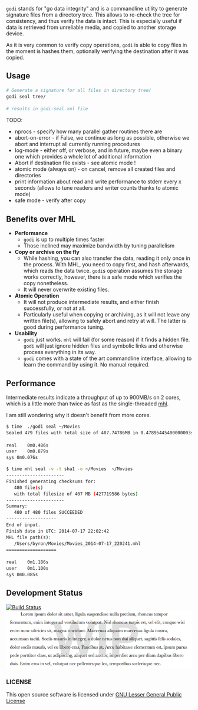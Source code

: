 `godi` stands for "go data integrity" and is a commandline utility to generate signature files from a directory tree. This allows to re-check the tree for consistency, and thus verify the data is intact. This is especially useful if data is retrieved from unreliable media, and copied to another storage device.

As it is very common to verify copy operations, `godi` is able to copy files in the moment is hashes them, optionally verifying the destination after it was copied.

## Usage

```bash
# Generate a signature for all files in directory tree/
godi seal tree/

# results in godi-seal.xml file
```


TODO: 

* nprocs - specify how many parallel gather routines there are
* abort-on-error - if False, we continue as long as possible, otherwise we abort and interrupt all currently running procedures
* log-mode - either off, or verbose, and in future, maybe even a binary one which provides a whole lot of additional information
* Abort if destination file exists - see atomic mode !
* atomic mode (always on) - on cancel, remove all created files and directories
* print information about read and write performance to stderr every x seconds (allows to tune readers and writer counts thanks to atomic mode)
* safe mode - verify after copy

## Benefits over MHL

* **Performance**
    + `godi` is up to multiple times faster
    + Those inclined may maximize bandwidth by tuning parallelism
* **Copy or archive on the fly**
    + While hashing, you can also transfer the data, reading it only once in the process. With MHL, you need to copy first, and hash afterwards, which reads the data twice. `godi`s operation assumes the storage works correctly, however, there is a safe mode which verifies the copy nonetheless.
    + It will never overwrite existing files.
* **Atomic Operation**
    + It will not produce intermediate results, and either finish successfully, or not at all.
    + Particularly useful when copying or archiving, as it will not leave any written file(s), allowing to safely abort and retry at will. The latter is good during performance tuning.
* **Usability**
    + `godi` just works. `mhl` will fail (for some reason) if it finds a hidden file. `godi` will just ignore hidden files and symbolic links and otherwise process everything in its way.
    + `godi` comes with a state of the art commandline interface, allowing to learn the command by using it. No manual required.

## Performance

Intermediate results indicate a throughput of up to 900MB/s on 2 cores, which is a little more than twice as fast as the single-threaded [mhl](http://mediahashlist.org/).

I am still wondering why it doesn't benefit from more cores.

```bash
$ time  ./godi seal ~/Movies
Sealed 479 files with total size of 407.74786MB in 0.47895445400000003s (851.3290989659139 MB/s, 0 errors)

real    0m0.486s
user    0m0.879s
sys 0m0.076s
```

```bash
$ time mhl seal -v -t sha1 -o ~/Movies  ~/Movies
----------------------
Finished generating checksums for: 
   480 file(s) 
   with total filesize of 407 MB (427719586 bytes)
----------------------
Summary:
   480 of 480 files SUCCEEDED
-------------------
End of input.
Finish date in UTC: 2014-07-17 22:02:42
MHL file path(s):
   /Users/byron/Movies/Movies_2014-07-17_220241.mhl
===================

real    0m1.186s
user    0m1.100s
sys 0m0.085s
```

## Development Status

[![Build Status](https://travis-ci.org/Byron/godi.svg?branch=master)](https://travis-ci.org/Byron/godi)
![under construction](https://raw.githubusercontent.com/Byron/bcore/master/src/images/wip.png)

### LICENSE

This open source software is licensed under [GNU Lesser General Public License](https://github.com/Byron/godi/blob/master/LICENSE.md)
